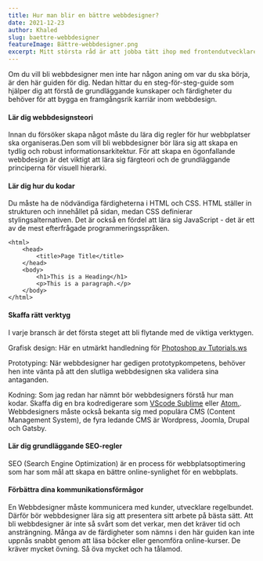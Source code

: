 ```yaml
---
title: Hur man blir en bättre webbdesigner?
date: 2021-12-23
author: Khaled
slug: baettre-webbdesigner 
featureImage: Bättre-webbdesigner.png
excerpt: Mitt största råd är att jobba tätt ihop med frontendutvecklare som ska göra verklighet av din design.
---
```


Om du vill bli webbdesigner men inte har någon aning om var du ska börja, är den här guiden för dig. Nedan hittar du en steg-för-steg-guide som hjälper dig att förstå de grundläggande kunskaper och färdigheter du behöver för att bygga en framgångsrik karriär inom webbdesign.

#### Lär dig webbdesignsteori

Innan du försöker skapa något måste du lära dig regler för hur webbplatser ska organiseras.Den som vill bli webbdesigner bör lära sig att skapa en tydlig och robust informationsarkitektur.
För att skapa en ögonfallande webbdesign är det viktigt att lära sig färgteori och de grundläggande principerna för visuell hierarki.

#### Lär dig hur du kodar

Du måste ha de nödvändiga färdigheterna i HTML och CSS. HTML ställer in strukturen och innehållet på sidan, medan CSS definierar stylingsalternativen.
Det är också en fördel att lära sig JavaScript - det är ett av de mest efterfrågade programmeringsspråken.

```
<html>
    <head>
        <title>Page Title</title>
    </head>
    <body>
        <h1>This is a Heading</h1>
        <p>This is a paragraph.</p>
    </body>
</html>

```

#### Skaffa rätt verktyg

I varje bransch är det första steget att bli flytande med de viktiga verktygen.

Grafisk design:
Här en utmärkt handledning för [Photoshop av Tutorials.ws](https://www.photoshoptutorials.ws/?doing_wp_cron=1490051580.4826369285583496093750)

Prototyping:
När webbdesigner har gedigen prototypkompetens, behöver hen inte vänta på att den slutliga webbdesignen ska validera sina antaganden.

Kodning:
Som jag redan har nämnt bör webbdesigners förstå hur man kodar. Skaffa dig en bra kodredigerare som [VScode ](https://code.visualstudio.com/) [Sublime](https://www.sublimetext.com/) eller [Atom.](https://atom.io/).
Webbdesigners måste också bekanta sig med populära CMS (Content Management System), de fyra ledande CMS är Wordpress, Joomla, Drupal och Gatsby.

#### Lär dig grundläggande SEO-regler

SEO (Search Engine Optimization) är en process för webbplatsoptimering som har som mål att skapa en bättre online-synlighet för en webbplats.

#### Förbättra dina kommunikationsförmågor

En Webbdesigner måste kommunicera med kunder, utvecklare regelbundet. Därför bör webbdesigner lära sig att presentera sitt arbete på bästa sätt.
Att bli webbdesigner är inte så svårt som det verkar, men det kräver tid och ansträngning. Många av de färdigheter som nämns i den här guiden kan inte uppnås snabbt genom att läsa böcker eller genomföra online-kurser. De kräver mycket övning. Så öva mycket och ha tålamod.
